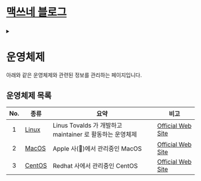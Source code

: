 <link rel="stylesheet" type="text/css" href="/css/style-header.css">
<link rel="stylesheet" type="text/css" href="/css/bootstrap/5.3.0-alpha1/bootstrap.css">
<div class="sticky-top bg-white pt-1 pb-2">
  <h1><a href="/">맥쓰네 블로그</a></h1>
  <h5 id="fixed-header-id"></h5>
</div>
<details id="display-none"><summary></summary>
  <script src="/js/fixed-header.js" defer="defer"></script>
</details>

# 운영체제
아래와 같은 운영체제와 관련된 정보를 관리하는 페이지입니다.

## 운영체제 목록

| No. | 종류 | 요약 | 비고 |
| :---: | --- | --- | --- |
| 1 | [Linux](./linux/ "https://max-jayee.github.io/operating_systems/linux") | Linus Tovalds 가 개발하고 maintainer 로 활동하는 운영체제 | [Official Web Site](https://www.linux.org/ "https://www.linux.org/") |
| 2 | [MacOS](./macos/ "https://max-jayee.github.io/operating_systems/macos") | Apple 사(🍎)에서 관리중인 MacOS | [Official Web Site](https://support.apple.com/macos "https://support.apple.com/macos") |
| 3 | [CentOS](./centos/ "https://max-jayee.github.io/operating_systems/centos") | Redhat 사에서 관리중인 CentOS | [Official Web Site](https://www.centos.org "https://www.centos.org") |

<!-- TODO: computing systems -->
<!-- TODO: windows -->